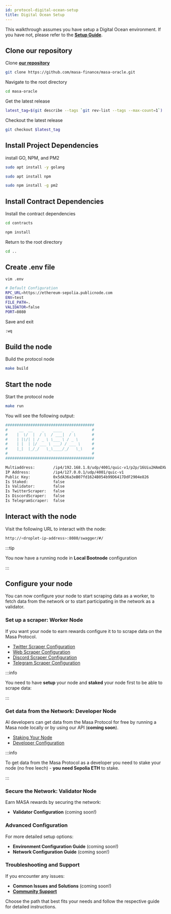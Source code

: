 ```yaml
---
id: protocol-digital-ocean-setup
title: Digital Ocean Setup
---
```


This walkthrough assumes you have setup a Digital Ocean environment. If you have not, please refer to the **[Setup Guide](../masa-subnet/shared/create-environment.md)**.

## Clone our repository

Clone **[our repository](https://github.com/masa-finance/masa-oracle.git)**

```bash
git clone https://github.com/masa-finance/masa-oracle.git
```

Navigate to the root directory

```bash
cd masa-oracle
```

Get the latest release

```bash
latest_tag=$(git describe --tags `git rev-list --tags --max-count=1`)
```

Checkout the latest release

```bash
git checkout $latest_tag
```

## Install Project Dependencies

install GO, NPM, and PM2

```bash
sudo apt install -y golang
```

```bash
sudo apt install npm
```

```bash
sudo npm install -g pm2
```

## Install Contract Dependencies

Install the contract dependencies

```bash
cd contracts
```

```bash
npm install
```

Return to the root directory

```bash
cd ..
```

## Create .env file

```bash
vim .env
```

```bash
# Default Configuration
RPC_URL=https://ethereum-sepolia.publicnode.com
ENV=test
FILE_PATH=.
VALIDATOR=false
PORT=8080
```

Save and exit

```bash
:wq
```

## Build the node

Build the protocol node

```bash
make build
```

## Start the node

Start the protocol node

```bash
make run
```

You will see the following output:

```bash
#######################################
#     __  __    _    ____    _        #
#    |  \/  |  / \  / ___|  / \       #
#    | |\/| | / _ \ \___ \ / _ \      #
#    | |  | |/ ___ \ ___) / ___ \     #
#    |_|  |_/_/   \_\____/_/   \_\    #
#                                     #
#######################################

Multiaddress:        /ip4/192.168.1.8/udp/4001/quic-v1/p2p/16Uiu2HAmDXWNV9RXVoRsbt9z7pFSsKS2KdpN7HHFVLdFZmS7iCvo
IP Address:          /ip4/127.0.0.1/udp/4001/quic-v1
Public Key:          0x5dA36a3eB07fd1624B054b99D6417DdF2904e826
Is Staked:           false
Is Validator:        false
Is TwitterScraper:   false
Is DiscordScraper:   false
Is TelegramScraper:  false
```

## Interact with the node

Visit the following URL to interact with the node:

```bash
http://<droplet-ip-address>:8080/swagger/#/
```

:::tip

You now have a running node in **Local Bootnode** configuration

:::

## Configure your node

You can now configure your node to start scraping data as a worker, to fetch data from the network or to start participating in the network as a validator.

### Set up a scraper: Worker Node

If you want your node to earn rewards configure it to to scrape data on the Masa Protocol.

- [Twitter Scraper Configuration](/docs/masa-protocol/protocol-twitter-scraper-config.md)
- [Web Scraper Configuration](/docs/masa-protocol/protocol-web-scraper-config.md)
- [Discord Scraper Configuration](/docs/masa-protocol/protocol-discord-scraper-config.md)
- [Telegram Scraper Configuration](/docs/masa-protocol/protocol-telegram-scraper-config.md)

:::info

You need to have **setup** your node and **staked** your node first to be able to scrape data:

:::

### Get data from the Network: Developer Node

AI developers can get data from the Masa Protocol for free by running a Masa node locally or by using our API (**coming soon**).

- [Staking Your Node](/docs/masa-protocol/protocol-staking-guide.md)
- [Developer Configuration](/docs/masa-protocol/protocol-developer-config.md)

:::info

To get data from the Masa Protocol as a developer you need to stake your node (no free leech) - **you need Sepolia ETH** to stake.

:::

### Secure the Network: Validator Node

Earn MASA rewards by securing the network:

- **Validator Configuration** (coming soon!)

### Advanced Configuration

For more detailed setup options:

- **Environment Configuration Guide** (coming soon!)
- **Network Configuration Guide** (coming soon!)

### Troubleshooting and Support

If you encounter any issues:

- **Common Issues and Solutions** (coming soon!)
- [**Community Support**](/docs/masa-subnet/validator/9-join-community.md)

Choose the path that best fits your needs and follow the respective guide for detailed instructions.
